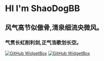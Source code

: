 # HI I'm ShaoDogBB
## 风气高节似傲骨,清泉细流央微风。
### 气贯长虹削利剑,正气浩歌划长空。
[![GitHub WidgetBox](https://github-widgetbox.vercel.app/api/profile?username=ShaoqingG888&data=followers,repositories,stars,commits)](https://github.com/Jurredr/github-widgetbox)
[![GitHub WidgetBox](https://github-widgetbox.vercel.app/api/skills?languages=java,python,html,yaml)](https://github.com/Jurredr/github-widgetbox)
